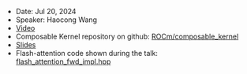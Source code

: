 - Date: Jul 20, 2024
- Speaker: Haocong Wang
- [Video](https://youtu.be/-732zELVbpU?si=0VQpIBJM2Ml8Cf6c)
- Composable Kernel repository on github: [ROCm/composable_kernel](https://github.com/ROCm/composable_kernel)
- [Slides](./AMD_ROCm_Speaking_Composable_Kernel_July_20_2024.pdf)
- Flash-attention code shown during the talk:
[flash_attention_fwd_impl.hpp](https://github.com/ROCm/composable_kernel/blob/ck_tile_toy/example/91_tile_program/flash_attention_fwd_impl.hpp)
